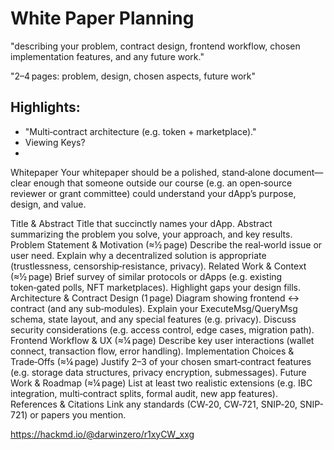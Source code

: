 # White Paper Planning

"describing your problem, contract design, frontend workflow, chosen implementation features, and any future work."

"2–4 pages: problem, design, chosen aspects, future work"


## Highlights:
- "Multi‑contract architecture (e.g. token + marketplace)."
- Viewing Keys?
- 



Whitepaper
Your whitepaper should be a polished, stand‑alone document—clear enough that someone outside our course (e.g. an open‑source reviewer or grant committee) could understand your dApp’s purpose, design, and value.

Title & Abstract
Title that succinctly names your dApp.
Abstract summarizing the problem you solve, your approach, and key results.
Problem Statement & Motivation (≈½ page)
Describe the real‑world issue or user need.
Explain why a decentralized solution is appropriate (trustlessness, censorship‑resistance, privacy).
Related Work & Context (≈½ page)
Brief survey of similar protocols or dApps (e.g. existing token‑gated polls, NFT marketplaces).
Highlight gaps your design fills.
Architecture & Contract Design (1 page)
Diagram showing frontend ↔ contract (and any sub‑modules).
Explain your ExecuteMsg/QueryMsg schema, state layout, and any special features (e.g. privacy).
Discuss security considerations (e.g. access control, edge cases, migration path).
Frontend Workflow & UX (≈¼ page)
Describe key user interactions (wallet connect, transaction flow, error handling).
Implementation Choices & Trade‑Offs (≈¼ page)
Justify 2–3 of your chosen smart‑contract features (e.g. storage data structures, privacy encryption, submessages).
Future Work & Roadmap (≈¼ page)
List at least two realistic extensions (e.g. IBC integration, multi‑contract splits, formal audit, new app features).
References & Citations
Link any standards (CW‑20, CW‑721, SNIP‑20, SNIP-721) or papers you mention.




https://hackmd.io/@darwinzero/r1xyCW_xxg

